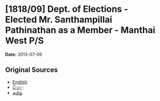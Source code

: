 # [1818/09] Dept. of Elections - Elected Mr. Santhampillai Pathinathan as a Member - Manthai West P/S

**Date:** 2013-07-09

## Original Sources

- [English](https://documents.gov.lk/view/extra-gazettes/2013/7/1818-09_E.pdf)
- [සිංහල](https://documents.gov.lk/view/extra-gazettes/2013/7/1818-09_S.pdf)
- [தமிழ்](https://documents.gov.lk/view/extra-gazettes/2013/7/1818-09_T.pdf)
